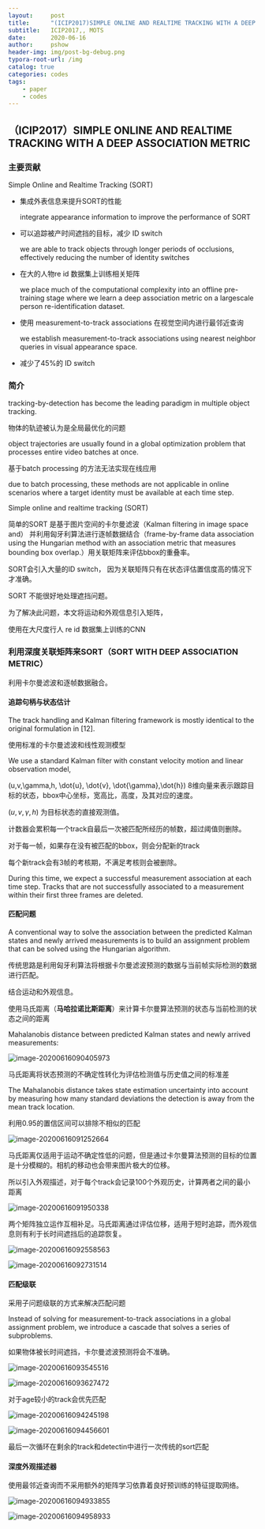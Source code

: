 ```yaml
---
layout:     post
title:      "(ICIP2017)SIMPLE ONLINE AND REALTIME TRACKING WITH A DEEP ASSOCIATION METRIC"
subtitle:   ICIP2017,, MOTS
date:       2020-06-16
author:     pshow
header-img: img/post-bg-debug.png
typora-root-url: /img
catalog: true
categories: codes
tags:
    - paper
    - codes
---
```

## （ICIP2017）SIMPLE ONLINE AND REALTIME TRACKING WITH A DEEP ASSOCIATION METRIC

### 主要贡献

Simple Online and Realtime Tracking (SORT)

- 集成外表信息来提升SORT的性能

  integrate appearance information to improve the performance of SORT

- 可以追踪被产时间遮挡的目标，减少 ID switch

  we are able to track objects through longer periods of occlusions, effectively reducing the number of identity switches
  
- 在大的人物re id 数据集上训练相关矩阵

  we place much of the computational complexity into an offline pre-training stage where we learn a deep association metric on a largescale person re-identification dataset.

- 使用 measurement-to-track associations 在视觉空间内进行最邻近查询

  we establish measurement-to-track associations using nearest neighbor queries in visual appearance space.

- 减少了45%的 ID switch



### 简介

tracking-by-detection has become the leading paradigm in multiple object tracking.

物体的轨迹被认为是全局最优化的问题

object trajectories are usually found in a global optimization problem that processes entire video batches at once. 

基于batch processing 的方法无法实现在线应用

due to batch processing, these methods are not applicable in online scenarios where a target identity must be available at each time step.

Simple online and realtime tracking (SORT)

简单的SORT 是基于图片空间的卡尔曼滤波（Kalman filtering in image space and） 并利用匈牙利算法进行逐帧数据结合（frame-by-frame data association using the Hungarian method with an association metric that measures bounding box overlap.）用关联矩阵来评估bbox的重叠率。

SORT会引入大量的ID switch， 因为关联矩阵只有在状态评估置信度高的情况下才准确。

SORT 不能很好地处理遮挡问题。

为了解决此问题，本文将运动和外观信息引入矩阵，

使用在大尺度行人 re id 数据集上训练的CNN

### 利用深度关联矩阵来SORT（SORT WITH DEEP ASSOCIATION METRIC）

利用卡尔曼滤波和逐帧数据融合。

#### 追踪句柄与状态估计

The track handling and Kalman filtering framework is mostly identical to the original formulation in [12].

使用标准的卡尔曼滤波和线性观测模型

We use a standard Kalman filter with constant velocity motion and linear observation model,

(u,v,\gamma,h, \dot{u}, \dot{v}, \dot{\gamma},\dot{h}) 8维向量来表示跟踪目标的状态，bbox中心坐标，宽高比，高度，及其对应的速度。

$(u,v,\gamma,h)$ 为目标状态的直接观测值。

计数器会累积每一个track自最后一次被匹配所经历的帧数，超过阈值则删除。

对于每一帧，如果存在没有被匹配的bbox，则会分配新的track

每个新track会有3帧的考核期，不满足考核则会被删除。

During this time, we expect a successful measurement association at each time step. Tracks that are not successfully associated to a measurement within their first three frames are deleted.

#### 匹配问题

A conventional way to solve the association between the predicted Kalman states and newly arrived measurements is to build an assignment problem that can be solved using the Hungarian algorithm.

传统思路是利用匈牙利算法将根据卡尔曼滤波预测的数据与当前帧实际检测的数据进行匹配。

结合运动和外观信息。

使用马氏距离（**马哈拉诺比斯距离**）来计算卡尔曼算法预测的状态与当前检测的状态之间的距离

Mahalanobis distance between predicted Kalman states and newly arrived measurements:

![image-20200616090405973](/img/deep_sort.assets/image-20200616090405973.png)

马氏距离将状态预测的不确定性转化为评估检测值与历史值之间的标准差

The Mahalanobis distance takes state estimation uncertainty into account by measuring how many standard deviations the detection is away from the mean track location.

利用0.95的置信区间可以排除不相似的匹配

![image-20200616091252664](/img/deep_sort.assets/image-20200616091252664.png)

马氏距离仅适用于运动不确定性低的问题，但是通过卡尔曼算法预测的目标的位置是十分模糊的。相机的移动也会带来图片极大的位移。

所以引入外观描述，对于每个track会记录100个外观历史，计算两者之间的最小距离

![image-20200616091950338](/img/deep_sort.assets/image-20200616091950338.png)

两个矩阵独立运作互相补足。马氏距离通过评估位移，适用于短时追踪，而外观信息则有利于长时间遮挡后的追踪恢复。

![image-20200616092558563](/img/deep_sort.assets/image-20200616092558563.png)

![image-20200616092731514](/img/deep_sort.assets/image-20200616092731514.png)

#### 匹配级联

采用子问题级联的方式来解决匹配问题

Instead of solving for measurement-to-track associations in a global assignment problem, we introduce a cascade that solves a series of subproblems.

如果物体被长时间遮挡，卡尔曼滤波预测将会不准确。

![image-20200616093545516](/img/deep_sort.assets/image-20200616093545516.png)

![image-20200616093627472](/img/deep_sort.assets/image-20200616093627472.png)

对于age较小的track会优先匹配

![image-20200616094245198](/img/deep_sort.assets/image-20200616094245198.png)

![image-20200616094456601](/img/deep_sort.assets/image-20200616094456601.png)

最后一次循环在剩余的track和detectin中进行一次传统的sort匹配

#### 深度外观描述器

使用最邻近查询而不采用额外的矩阵学习依靠着良好预训练的特征提取网络。

![image-20200616094933855](/img/deep_sort.assets/image-20200616094933855.png)

![image-20200616094958933](/img/deep_sort.assets/image-20200616094958933.png)

